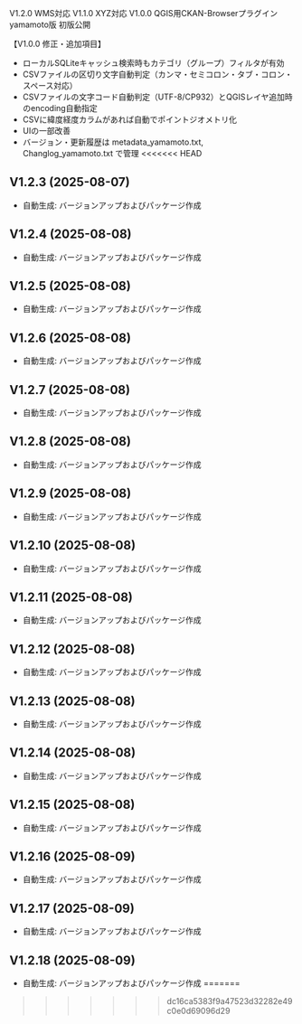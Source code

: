 
V1.2.0 WMS対応
V1.1.0 XYZ対応
V1.0.0 QGIS用CKAN-Browserプラグイン yamamoto版 初版公開

【V1.0.0 修正・追加項目】
- ローカルSQLiteキャッシュ検索時もカテゴリ（グループ）フィルタが有効
- CSVファイルの区切り文字自動判定（カンマ・セミコロン・タブ・コロン・スペース対応）
- CSVファイルの文字コード自動判定（UTF-8/CP932）とQGISレイヤ追加時のencoding自動指定
- CSVに緯度経度カラムがあれば自動でポイントジオメトリ化
- UIの一部改善
- バージョン・更新履歴は metadata_yamamoto.txt, Changlog_yamamoto.txt で管理
<<<<<<< HEAD



## V1.2.3 (2025-08-07)
- 自動生成: バージョンアップおよびパッケージ作成

## V1.2.4 (2025-08-08)
- 自動生成: バージョンアップおよびパッケージ作成

## V1.2.5 (2025-08-08)
- 自動生成: バージョンアップおよびパッケージ作成

## V1.2.6 (2025-08-08)
- 自動生成: バージョンアップおよびパッケージ作成

## V1.2.7 (2025-08-08)
- 自動生成: バージョンアップおよびパッケージ作成

## V1.2.8 (2025-08-08)
- 自動生成: バージョンアップおよびパッケージ作成

## V1.2.9 (2025-08-08)
- 自動生成: バージョンアップおよびパッケージ作成

## V1.2.10 (2025-08-08)
- 自動生成: バージョンアップおよびパッケージ作成

## V1.2.11 (2025-08-08)
- 自動生成: バージョンアップおよびパッケージ作成

## V1.2.12 (2025-08-08)
- 自動生成: バージョンアップおよびパッケージ作成

## V1.2.13 (2025-08-08)
- 自動生成: バージョンアップおよびパッケージ作成

## V1.2.14 (2025-08-08)
- 自動生成: バージョンアップおよびパッケージ作成

## V1.2.15 (2025-08-08)
- 自動生成: バージョンアップおよびパッケージ作成

## V1.2.16 (2025-08-09)
- 自動生成: バージョンアップおよびパッケージ作成

## V1.2.17 (2025-08-09)
- 自動生成: バージョンアップおよびパッケージ作成

## V1.2.18 (2025-08-09)
- 自動生成: バージョンアップおよびパッケージ作成
=======
>>>>>>> dc16ca5383f9a47523d32282e49c0e0d69096d29
